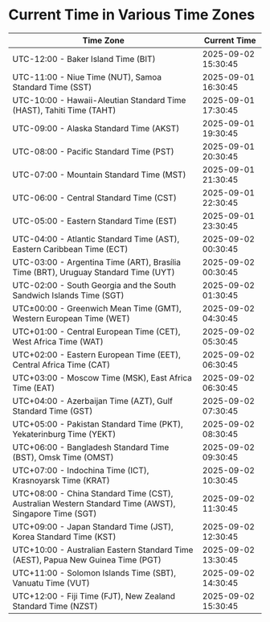 # Current Time in Various Time Zones

| Time Zone | Current Time |
|-----------|--------------|
| UTC-12:00 - Baker Island Time (BIT) | 2025-09-02 15:30:45 |
| UTC-11:00 - Niue Time (NUT), Samoa Standard Time (SST) | 2025-09-01 16:30:45 |
| UTC-10:00 - Hawaii-Aleutian Standard Time (HAST), Tahiti Time (TAHT) | 2025-09-01 17:30:45 |
| UTC-09:00 - Alaska Standard Time (AKST) | 2025-09-01 19:30:45 |
| UTC-08:00 - Pacific Standard Time (PST) | 2025-09-01 20:30:45 |
| UTC-07:00 - Mountain Standard Time (MST) | 2025-09-01 21:30:45 |
| UTC-06:00 - Central Standard Time (CST) | 2025-09-01 22:30:45 |
| UTC-05:00 - Eastern Standard Time (EST) | 2025-09-01 23:30:45 |
| UTC-04:00 - Atlantic Standard Time (AST), Eastern Caribbean Time (ECT) | 2025-09-02 00:30:45 |
| UTC-03:00 - Argentina Time (ART), Brasília Time (BRT), Uruguay Standard Time (UYT) | 2025-09-02 00:30:45 |
| UTC-02:00 - South Georgia and the South Sandwich Islands Time (SGT) | 2025-09-02 01:30:45 |
| UTC±00:00 - Greenwich Mean Time (GMT), Western European Time (WET) | 2025-09-02 04:30:45 |
| UTC+01:00 - Central European Time (CET), West Africa Time (WAT) | 2025-09-02 05:30:45 |
| UTC+02:00 - Eastern European Time (EET), Central Africa Time (CAT) | 2025-09-02 06:30:45 |
| UTC+03:00 - Moscow Time (MSK), East Africa Time (EAT) | 2025-09-02 06:30:45 |
| UTC+04:00 - Azerbaijan Time (AZT), Gulf Standard Time (GST) | 2025-09-02 07:30:45 |
| UTC+05:00 - Pakistan Standard Time (PKT), Yekaterinburg Time (YEKT) | 2025-09-02 08:30:45 |
| UTC+06:00 - Bangladesh Standard Time (BST), Omsk Time (OMST) | 2025-09-02 09:30:45 |
| UTC+07:00 - Indochina Time (ICT), Krasnoyarsk Time (KRAT) | 2025-09-02 10:30:45 |
| UTC+08:00 - China Standard Time (CST), Australian Western Standard Time (AWST), Singapore Time (SGT) | 2025-09-02 11:30:45 |
| UTC+09:00 - Japan Standard Time (JST), Korea Standard Time (KST) | 2025-09-02 12:30:45 |
| UTC+10:00 - Australian Eastern Standard Time (AEST), Papua New Guinea Time (PGT) | 2025-09-02 13:30:45 |
| UTC+11:00 - Solomon Islands Time (SBT), Vanuatu Time (VUT) | 2025-09-02 14:30:45 |
| UTC+12:00 - Fiji Time (FJT), New Zealand Standard Time (NZST) | 2025-09-02 15:30:45 |

